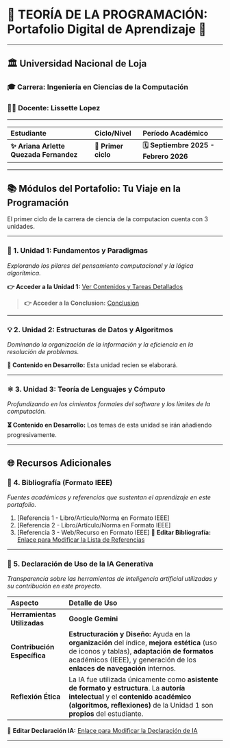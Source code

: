 # 🌟 TEORÍA DE LA PROGRAMACIÓN: Portafolio Digital de Aprendizaje 🚀

---

## 🏛️ **Universidad Nacional de Loja**

### 🎓 Carrera: **Ingeniería en Ciencias de la Computación**
### 👨‍🏫 Docente: **Lissette Lopez**

***

| Estudiante | Ciclo/Nivel | Período Académico |
| :--- | :--- | :--- |
| **✨ Ariana Arlette Quezada Fernandez** | **🚀 Primer ciclo** | **🗓️ Septiembre 2025 - Febrero 2026** |

---
## 📚 Módulos del Portafolio: Tu Viaje en la Programación

El primer ciclo de la carrera de ciencia de la computacion cuenta con 3 unidades.

---

### 🧠 1. Unidad 1: Fundamentos y Paradigmas

_Explorando los pilares del pensamiento computacional y la lógica algorítmica._

**👉 Acceder a la Unidad 1:** [Ver Contenidos y Tareas Detallados](Unidad1.md)
> **👉 Acceder a la Conclusion:** [Conclusion](Conclusion.md)

---

### 💡 2. Unidad 2: Estructuras de Datos y Algoritmos

_Dominando la organización de la información y la eficiencia en la resolución de problemas._

**🚧 Contenido en Desarrollo:** Esta unidad recien se elaborará.

---

### ⚛️ 3. Unidad 3: Teoría de Lenguajes y Cómputo

_Profundizando en los cimientos formales del software y los límites de la computación._

**⏳ Contenido en Desarrollo:** Los temas de esta unidad se irán añadiendo progresivamente.

---

## 🌐 Recursos Adicionales

### 📖 4. Bibliografía (Formato IEEE)

_Fuentes académicas y referencias que sustentan el aprendizaje en este portafolio._

1.  [Referencia 1 - Libro/Artículo/Norma en Formato IEEE]
2.  [Referencia 2 - Libro/Artículo/Norma en Formato IEEE]
3.  [Referencia 3 - Web/Recurso en Formato IEEE]
🔗 **Editar Bibliografía:** [Enlace para Modificar la Lista de Referencias](Bibliografia.md)

---

### 🤖 5. Declaración de Uso de la IA Generativa

_Transparencia sobre las herramientas de inteligencia artificial utilizadas y su contribución en este proyecto._

| Aspecto | Detalle de Uso |
| :--- | :--- |
| **Herramientas Utilizadas** | **Google Gemini** |
| **Contribución Específica** | **Estructuración y Diseño:** Ayuda en la **organización** del índice, **mejora estética** (uso de iconos y tablas), **adaptación de formatos** académicos (IEEE), y generación de los **enlaces de navegación** internos. |
| **Reflexión Ética** | La IA fue utilizada únicamente como **asistente de formato y estructura**. La **autoría intelectual** y el **contenido académico (algoritmos, reflexiones)** de la Unidad 1 son **propios** del estudiante. |
🔗 **Editar Declaración IA:** [Enlace para Modificar la Declaración de IA](Declaracion_IA.md)

---
